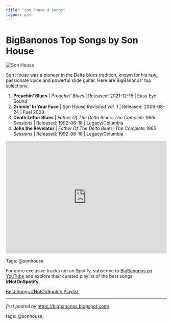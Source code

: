 ```yaml
---
title: "son house 4 songs"
layout: post
---
```

<h1>BigBanonos Top Songs by Son House</h1>
<img src="https://www.explorelouisiana.com/sites/default/files/2024-01/_15Son%2BHouse-2-145.jpg" alt="Son House"> <p>Son House was a pioneer in the Delta blues tradition, known for his raw, passionate voice and powerful slide guitar. Here are BigBanonos' top selections:</p> <ol> <li><strong>Preachin' Blues</strong> | <em>Preachin' Blues</em> | Released: 2021-12-15 | Easy Eye Sound</li> <li><strong>Grinnin' In Your Face</strong> | <em>Son House Revisited Vol. 1</em> | Released: 2006-08-24 | Fuel 2000</li> <li><strong>Death Letter Blues</strong> | <em>Father Of The Delta Blues: The Complete 1965 Sessions</em> | Released: 1992-06-18 | Legacy/Columbia</li> <li><strong>John the Revelator</strong> | <em>Father Of The Delta Blues: The Complete 1965 Sessions</em> | Released: 1992-06-18 | Legacy/Columbia</li>
</ol> <div> <iframe src="https://open.spotify.com/embed/playlist/4tfh7dF7YsUkocOYM2rEp9?utm_source=generator" width="100%" height="352" frameborder="0" allow="autoplay; clipboard-write; encrypted-media; fullscreen; picture-in-picture" loading="lazy"></iframe>
</div>
<p>Tags: @sonhouse</p>


<!--Subscribe and Playlist Links-->
<div>
    <p>For more exclusive tracks not on Spotify, subscribe to <a href="https://www.youtube.com/@BigBanonos" target="_blank">BigBanonos on YouTube</a> and explore their curated playlist of the best songs <strong>#NotOnSpotify</strong>.</p>
    <p><a href="https://www.youtube.com/playlist?list=PLtuNtuTatqI0kFahUCbtbfenC_ET5O_tr" target="_blank">Best Songs #NotOnSpotify Playlist<br /></a></p></div>

<hr />

<p><em>first posted by</em> <a href="https://bigbanonos.blogspot.com/" rel="noopener" target="_new">https://bigbanonos.blogspot.com/</a></p>

<p>tags: @sonhouse,</p>
